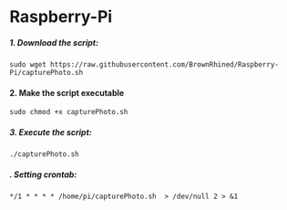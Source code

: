 # Raspberry-Pi



##### 1. Download the script:
```
sudo wget https://raw.githubusercontent.com/BrownRhined/Raspberry-Pi/capturePhoto.sh
```

#### 2. Make the script executable
```
sudo chmod +x capturePhoto.sh
```
##### 3. Execute the script:
```
./capturePhoto.sh
```

##### . Setting crontab:
```
*/1 * * * * /home/pi/capturePhoto.sh  > /dev/null 2 > &1
```
